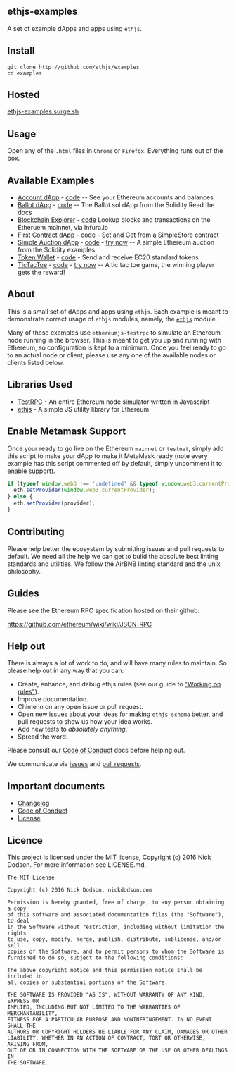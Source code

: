 ## ethjs-examples

A set of example dApps and apps using `ethjs`.

## Install

```
git clone http://github.com/ethjs/examples
cd examples
```

## Hosted

[ethjs-examples.surge.sh](http://ethjs-examples.surge.sh)

## Usage

Open any of the `.html` files in `Chrome` or `Firefox`. Everything runs out of the box.

## Available Examples

  - [Account dApp](http://ethjs-examples.surge.sh/accounts.html) - [code](./accounts.html) -- See your Ethereum accounts and balances
  - [Ballot dApp](http://ethjs-examples.surge.sh/ballot.html) - [code](./ballot.html) -- The Ballot.sol dApp from the Solidity Read the docs
  - [Blockchain Explorer](http://ethjs-examples.surge.sh/blockchain-explorer.html) -  [code](./blockchain-explorer.html) Lookup blocks and transactions on the Etheruem mainnet, via Infura.io
  - [First Contract dApp](http://ethjs-examples.surge.sh/first-contract.html) -  [code](./first-contract.html) - Set and Get from a SimpleStore contract
  - [Simple Auction dApp](http://ethjs-examples.surge.sh/simple-auction.html) -  [code](./simple-auction.html) - [try now](http://www.webpackbin.com/4yJyG0hrG) -- A simple Ethereum auction from the Solidity examples
  - [Token Wallet](http://ethjs-examples.surge.sh/token-wallet.html) -  [code](./token-wallet.html) - Send and receive EC20 standard tokens
  - [TicTacToe](http://ethjs-examples.surge.sh/tictactoe.html) -  [code](./tictactoe.html) - [try now](http://www.webpackbin.com/V1hFA02Bz) -- A tic tac toe game, the winning player gets the reward!

## About

This is a small set of dApps and apps using `ethjs`. Each example is meant to demonstrate correct usage of `ethjs` modules, namely, the [`ethjs`](http://github.com/ethjs/ethjs) module.

Many of these examples use `ethereumjs-testrpc` to simulate an Ethereum node running in the browser. This is meant to get you up and running with Ethereum, so configuration is kept to a minimum. Once you feel ready to go to an actual node or client, please use any one of the available nodes or clients listed below.

## Libraries Used

  - [TestRPC](http://github.com/ethereumjs/testrpc) - An entire Ethereum node simulator written in Javascript
  - [ethjs](http://github.com/ethjs/ethjs) - A simple JS utility library for Ethereum

## Enable Metamask Support

Once your ready to go live on the Ethereum `mainnet` or `testnet`, simply add this script to make your dApp to make it MetaMask ready (note every example has this script commented off by default, simply uncomment it to enable support).

```js
if (typeof window.web3 !== 'undefined' && typeof window.web3.currentProvider !== 'undefined') {
  eth.setProvider(window.web3.currentProvider);
} else {
  eth.setProvider(provider);
}
```

## Contributing

Please help better the ecosystem by submitting issues and pull requests to default. We need all the help we can get to build the absolute best linting standards and utilities. We follow the AirBNB linting standard and the unix philosophy.

## Guides

Please see the Ethereum RPC specification hosted on their github:

https://github.com/ethereum/wiki/wiki/JSON-RPC

## Help out

There is always a lot of work to do, and will have many rules to maintain. So please help out in any way that you can:

- Create, enhance, and debug ethjs rules (see our guide to ["Working on rules"](./github/CONTRIBUTING.md)).
- Improve documentation.
- Chime in on any open issue or pull request.
- Open new issues about your ideas for making `ethjs-schema` better, and pull requests to show us how your idea works.
- Add new tests to *absolutely anything*.
- Spread the word.

Please consult our [Code of Conduct](CODE_OF_CONDUCT.md) docs before helping out.

We communicate via [issues](https://github.com/ethjs/ethjs-schema/issues) and [pull requests](https://github.com/ethjs/ethjs-schema/pulls).

## Important documents

- [Changelog](CHANGELOG.md)
- [Code of Conduct](CODE_OF_CONDUCT.md)
- [License](https://raw.githubusercontent.com/ethjs/ethjs-schema/master/LICENSE)

## Licence

This project is licensed under the MIT license, Copyright (c) 2016 Nick Dodson. For more information see LICENSE.md.

```
The MIT License

Copyright (c) 2016 Nick Dodson. nickdodson.com

Permission is hereby granted, free of charge, to any person obtaining a copy
of this software and associated documentation files (the "Software"), to deal
in the Software without restriction, including without limitation the rights
to use, copy, modify, merge, publish, distribute, sublicense, and/or sell
copies of the Software, and to permit persons to whom the Software is
furnished to do so, subject to the following conditions:

The above copyright notice and this permission notice shall be included in
all copies or substantial portions of the Software.

THE SOFTWARE IS PROVIDED "AS IS", WITHOUT WARRANTY OF ANY KIND, EXPRESS OR
IMPLIED, INCLUDING BUT NOT LIMITED TO THE WARRANTIES OF MERCHANTABILITY,
FITNESS FOR A PARTICULAR PURPOSE AND NONINFRINGEMENT. IN NO EVENT SHALL THE
AUTHORS OR COPYRIGHT HOLDERS BE LIABLE FOR ANY CLAIM, DAMAGES OR OTHER
LIABILITY, WHETHER IN AN ACTION OF CONTRACT, TORT OR OTHERWISE, ARISING FROM,
OUT OF OR IN CONNECTION WITH THE SOFTWARE OR THE USE OR OTHER DEALINGS IN
THE SOFTWARE.
```
